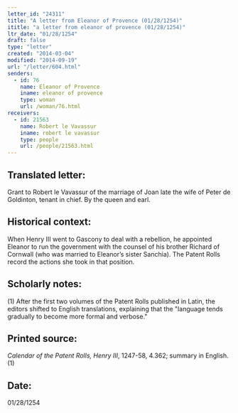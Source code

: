 ```yaml
---
letter_id: "24311"
title: "A letter from Eleanor of Provence (01/28/1254)"
ititle: "a letter from eleanor of provence (01/28/1254)"
ltr_date: "01/28/1254"
draft: false
type: "letter"
created: "2014-03-04"
modified: "2014-09-19"
url: "/letter/604.html"
senders:
  - id: 76
    name: Eleanor of Provence
    iname: eleanor of provence
    type: woman
    url: /woman/76.html
receivers:
  - id: 21563
    name: Robert le Vavassur
    iname: robert le vavassur
    type: people
    url: /people/21563.html
---
```

<h2> Translated letter:</h2>Grant to Robert le Vavassur of the marriage of Joan late the wife of Peter de Goldinton, tenant in chief.
By the queen and earl.
<h2 class="mt-4"> Historical context:</h2>When Henry III went to Gascony to deal with a rebellion, he appointed Eleanor to run the government with the counsel of his brother Richard of Cornwall (who was married to Eleanor’s sister Sanchia). The Patent Rolls record the actions she took in that position.
<h2 class="mt-4"> Scholarly notes:</h2>(1) After the first two volumes of the Patent Rolls published in Latin, the editors shifted to English translations, explaining that the "language tends gradually to become more formal and verbose."
<h2 class="mt-4"> Printed source:</h2><p><em>Calendar of the Patent Rolls, Henry III</em>, 1247-58, 4.362; summary in English.(1)</p><h2 class="mt-4"> Date:</h2>01/28/1254